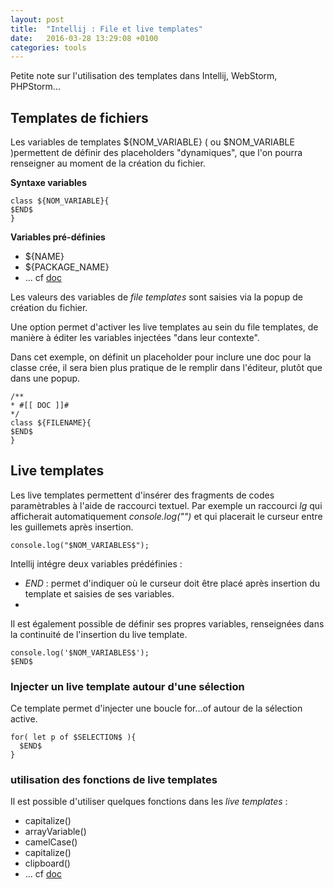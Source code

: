 ```yaml
---
layout: post
title:  "Intellij : File et live templates"
date:   2016-03-28 13:29:08 +0100
categories: tools
---
```

Petite note sur l'utilisation des templates dans Intellij, WebStorm, PHPStorm...

## Templates de fichiers

Les variables de templates ${NOM_VARIABLE} ( ou $NOM_VARIABLE )permettent de définir des placeholders "dynamiques", que l'on pourra renseigner au moment de la création du fichier.

**Syntaxe variables**
```
class ${NOM_VARIABLE}{
$END$
}
```

**Variables pré-définies**
- ${NAME}
- ${PACKAGE_NAME}
- ... cf [doc](https://www.jetbrains.com/help/idea/2016.1/file-template-variables.html)

Les valeurs des variables de _file templates_ sont saisies via la popup de création du fichier.

Une option permet d'activer les live templates au sein du file templates, de manière à éditer les variables injectées "dans leur contexte".

Dans cet exemple, on définit un placeholder pour inclure une doc pour la classe crée, il sera bien plus pratique de le remplir dans l'éditeur, plutôt que dans une popup.

```
/**
* #[[ DOC ]]#
*/
class ${FILENAME}{
$END$
}
```

## Live templates

Les live templates permettent d'insérer des fragments de codes paramètrables à l'aide de raccourci textuel. Par exemple un raccourci _lg_ qui afficherait automatiquement _console.log("")_ et qui placerait le curseur entre les guillemets après insertion.

```
console.log("$NOM_VARIABLES$");
```

Intellij intégre deux variables prédéfinies :
- $END$ : permet d'indiquer où le curseur doit être placé après insertion du template et saisies de ses variables.
-

Il est également possible de définir ses propres variables, renseignées dans la continuité de l'insertion du live template.

```
console.log('$NOM_VARIABLES$');
$END$
```
### Injecter un live template autour d'une sélection
Ce template permet d'injecter une boucle for...of autour de la sélection active.
```
for( let p of $SELECTION$ ){
  $END$
}
```

### utilisation des fonctions de live templates

Il est possible d'utiliser quelques fonctions dans les _live templates_ :
- capitalize()
- arrayVariable()
- camelCase()
- capitalize()
- clipboard()
- ... cf [doc](https://www.jetbrains.com/help/idea/2016.1/live-template-variables.html)
